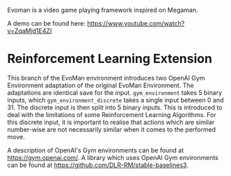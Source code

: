 Evoman is a video game playing framework inspired on Megaman.

A demo can be found here:  https://www.youtube.com/watch?v=ZqaMjd1E4ZI

# Reinforcement Learning Extension
This branch of the EvoMan environment introduces two OpenAI Gym Environment adaptation of the original EvoMan Environment.
The adaptations are identical save for the input.
`gym_environment` takes 5 binary inputs, which `gym_environment_discrete` takes a single input between 0 and 31.
The discrete input is then split into 5 binary inputs. This is introduced to deal with the limitations of some Reinforcement Learning Algorithms.
For this discrete input, it is important to realise that actions which are similar number-wise are not necessarily similar when it comes to the performed move.

A description of OpenAI's Gym environments can be found at https://gym.openai.com/.
A library which uses OpenAI Gym environments can be found at https://github.com/DLR-RM/stable-baselines3.